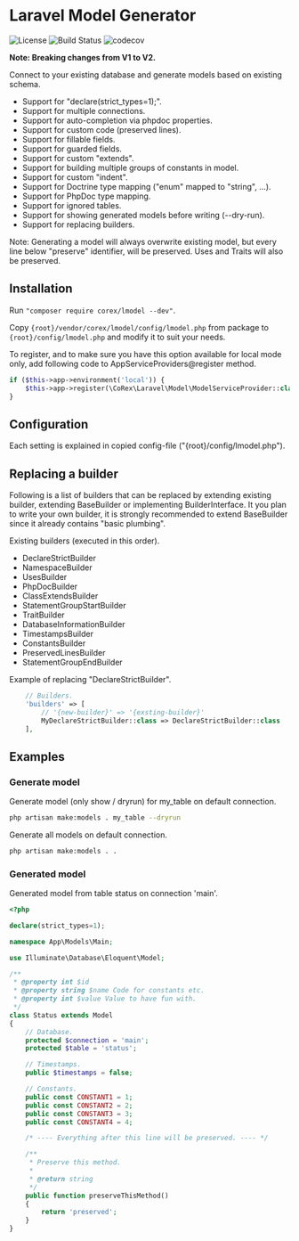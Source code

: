 # Laravel Model Generator

![License](https://img.shields.io/packagist/l/corex/lmodel.svg)
![Build Status](https://travis-ci.org/corex/lmodel.svg?branch=master)
![codecov](https://codecov.io/gh/corex/lmodel/branch/master/graph/badge.svg)

**Note: Breaking changes from V1 to V2.**


Connect to your existing database and generate models based on existing schema.
- Support for "declare(strict_types=1);".
- Support for multiple connections.
- Support for auto-completion via phpdoc properties.
- Support for custom code (preserved lines).
- Support for fillable fields.
- Support for guarded fields.
- Support for custom "extends".
- Support for building multiple groups of constants in model.
- Support for custom "indent".
- Support for Doctrine type mapping ("enum" mapped to "string", ...).
- Support for PhpDoc type mapping.
- Support for ignored tables.
- Support for showing generated models before writing (--dry-run).
- Support for replacing builders.

Note: Generating a model will always overwrite existing model, but every line
below "preserve" identifier, will be preserved. Uses and Traits will also be preserved.


## Installation
Run ```"composer require corex/lmodel --dev"```.

Copy ```{root}/vendor/corex/lmodel/config/lmodel.php``` from package to
```{root}/config/lmodel.php``` and modify it to suit your needs.

To register, and to make sure you have this option available for local mode only, add following code to AppServiceProviders@register method.
```php
if ($this->app->environment('local')) {
    $this->app->register(\CoRex\Laravel\Model\ModelServiceProvider::class);
}
```


## Configuration
Each setting is explained in copied config-file ("{root}/config/lmodel.php").


## Replacing a builder
Following is a list of builders that can be replaced by extending existing
builder, extending BaseBuilder or implementing BuilderInterface. It you plan
to write your own builder, it is strongly recommended to extend BaseBuilder
since it already contains "basic plumbing".

Existing builders (executed in this order).
- DeclareStrictBuilder
- NamespaceBuilder
- UsesBuilder
- PhpDocBuilder
- ClassExtendsBuilder
- StatementGroupStartBuilder
- TraitBuilder
- DatabaseInformationBuilder
- TimestampsBuilder
- ConstantsBuilder
- PreservedLinesBuilder
- StatementGroupEndBuilder

Example of replacing "DeclareStrictBuilder".
```php
    // Builders.
    'builders' => [
        // '{new-builder}' => '{exsting-builder}'
        MyDeclareStrictBuilder::class => DeclareStrictBuilder::class
    ],
```


## Examples

### Generate model
Generate model (only show / dryrun) for my_table on default connection.
```bash
php artisan make:models . my_table --dryrun
```

Generate all models on default connection.
```bash
php artisan make:models . .
```

### Generated model
Generated model from table status on connection 'main'.

```php
<?php

declare(strict_types=1);

namespace App\Models\Main;

use Illuminate\Database\Eloquent\Model;

/**
 * @property int $id
 * @property string $name Code for constants etc.
 * @property int $value Value to have fun with.
 */
class Status extends Model
{
    // Database.
    protected $connection = 'main';
    protected $table = 'status';

    // Timestamps.
    public $timestamps = false;

    // Constants.
    public const CONSTANT1 = 1;
    public const CONSTANT2 = 2;
    public const CONSTANT3 = 3;
    public const CONSTANT4 = 4;

    /* ---- Everything after this line will be preserved. ---- */

    /**
     * Preserve this method.
     *
     * @return string
     */
    public function preserveThisMethod()
    {
        return 'preserved';
    }
}
```
